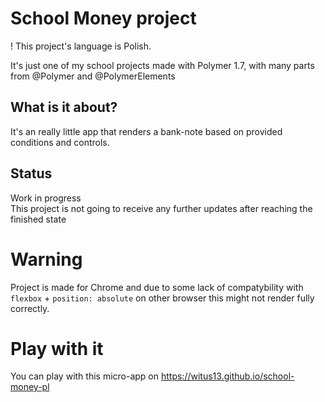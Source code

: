 # School Money project
! This project's language is Polish.

It's just one of my school projects made with Polymer 1.7, 
with many parts from @Polymer and @PolymerElements  

## What is it about?
It's an really little app that renders a bank-note based on provided conditions and controls.

## Status
Work in progress  
This project is not going to receive any further updates after reaching the finished state

# Warning
Project is made for Chrome and due to some lack of compatybility with `flexbox` + `position: absolute` on other browser this might not render fully correctly.

# Play with it
You can play with this micro-app on https://witus13.github.io/school-money-pl
